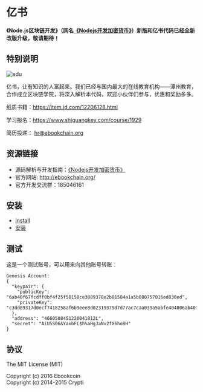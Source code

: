 # 亿书

**《Node.js区块链开发》（网名[《Nodejs开发加密货币》][]）新版和亿书代码已经全新改版升级，敬请期待！**

## 特别说明

![edu](./docs/edu.jpg)

亿书，让有知识的人富起来。我们已经与国内最大的在线教育机构——潭州教育，合作成立区块链学院，将深入解析本代码，欢迎小伙伴们参与，优惠和奖励多多。

纸质书籍：https://item.jd.com/12206128.html

学习报名：<https://www.shiguangkey.com/course/1929>

简历投递： hr@ebookchain.org

## 资源链接

* 源码解析与开发指南：[《Nodejs开发加密货币》][]
* 官方网站: http://ebookchain.org/
* 官方开发交流群：185046161

## 安装

* [Install](../../wiki/install)
* [安装](../../wiki/安装)

## 测试

这是一个测试账号，可以用来向其他账号转账：

```
Genesis Account:
{
  "keypair": {
    "publicKey": "6ab40f67fcdff0bf4f25f58158ce3889378e2b81584a1a5b080757016ed830ed",
    "privateKey": "c3dd89317d0ecf7418258af6b9eee8d02319379d7d77ac7caa039a5abfe404806ab40f67fcdff0bf4f25f58158ce3889378e2b81584a1a5b080757016ed830ed"
  },
  "address": "4660508451220041812L",
  "secret": "AiU5S06&YaxbFL$h%aHgJaNv2fX6ho8H"
}
```

## 协议

The MIT License (MIT)  

Copyright (c) 2016 Ebookcoin  
Copyright (c) 2014-2015 Crypti  


[《Nodejs开发加密货币》]: https://github.com/imfly/bitcoin-on-nodejs
